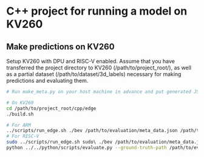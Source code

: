 # C++ project for running a model on KV260

## Make predictions on KV260

Setup KV260 with DPU and RISC-V enabled.
Assume that you have transferred the project directory to KV260 (/path/to/project_root/), as well as a partial dataset (/path/to/dataset/3d_labels) necessary for making predictions and evaluating them.

```bash
# Run make_meta.py on your host machine in advance and put generated JSON files under a new directory "/path/to/evaluation".

# On KV260
cd /path/to/project_root/cpp/edge
./build.sh

# For ARM
../scripts/run_edge.sh ./bev /path/to/evaluation/meta_data.json /path/to/dataset/3d_labels /path/to/evaluation/result.json /project_root/python/edge/models/bev.xmodel 0 0
# For RISC-V
sudo ../scripts/run_edge.sh sudo\ ./bev /path/to/evaluation/meta_data.json /path/to/dataset/3d_labels /path/to/evaluation/result.json /project_root/python/edge/models/bev.xmodel 1 0
python ../../python/scripts/evaluate.py --ground-truth-path /path/to/evaluation/ans.json --predictions-path /path/to/evaluation/result.json
```
